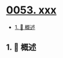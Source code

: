 # [0053. xxx](https://github.com/Tdahuyou/TNotes.mysql/tree/main/notes/0053.%20xxx)

<!-- region:toc -->

- [1. 📝 概述](#1--概述)

<!-- endregion:toc -->

## 1. 📝 概述
